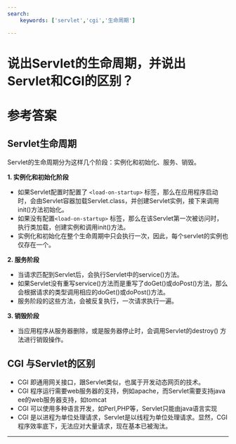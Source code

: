 ```yaml
---
search:
    keywords: ['servlet','cgi','生命周期']

---
```


# 说出Servlet的生命周期，并说出Servlet和CGI的区别？

# 参考答案

## Servlet生命周期
Servlet的生命周期分为这样几个阶段：实例化和初始化、服务、销毁。

**1. 实例化和初始化阶段**
* 如果Servlet配置时配置了 `<load-on-startup>` 标签，那么在应用程序启动时，会由Servlet容器加载Servlet.class，并创建Servlet实例，接下来调用init()方法初始化。
* 如果没有配置`<load-on-startup>` 标签，那么在该Servlet第一次被访问时，执行类加载，创建实例和调用init()方法。
* 实例化和初始化在整个生命周期中只会执行一次，因此，每个servlet的实例也仅存在一个。

**2. 服务阶段**
* 当请求匹配到Servlet后，会执行Servlet中的service()方法。
* 如果Servlet没有重写service()方法而是重写了doGet()或doPost()方法，那么会根据请求的类型调用相应的doGet()或doPost()方法。
* 服务阶段的这些方法，会被反复执行，一次请求执行一遍。

**3. 销毁阶段**
* 当应用程序从服务器删除，或是服务器停止时，会调用Servlet的destroy() 方法进行销毁操作。

## CGI 与Servlet的区别
* CGI 即通用网关接口，跟Servlet类似，也属于开发动态网页的技术。
* CGI 程序运行需要web服务器的支持，例如apache，而Servlet需要支持java ee的web服务器支持，如tomcat
* CGI 可以使用多种语言开发，如Perl,PHP等，Servlet只能由java语言实现
* CGI 是以进程为单位处理请求，Servlet是以线程为单位处理请求。显然，CGI程序效率底下，无法应对大量请求，现在基本已被淘汰。

---
